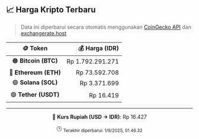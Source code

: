

<!-- HARGA_KRIPTO -->
## 📈 Harga Kripto Terbaru

> Data ini diperbarui secara otomatis menggunakan [CoinGecko API](https://www.coingecko.com/) dan [exchangerate.host](https://exchangerate.host/)

<div align="center">

| 🪙 Token | 💰 Harga (IDR) |
|:------:|---------------:|
| 🟠 **Bitcoin (BTC)**   | Rp 1.792.291.271 |
| 🔵 **Ethereum (ETH)**  | Rp 73.592.708 |
| 🟣 **Solana (SOL)**    | Rp 3.371.699 |
| 🟢 **Tether (USDT)**   | Rp 16.419 |

---

💱 **Kurs Rupiah (USD → IDR)**: Rp 16.427

🕒 <sub>Terakhir diperbarui: 1/9/2025, 01.46.32</sub>

</div>
<!-- /HARGA_KRIPTO -->